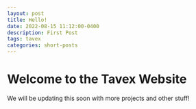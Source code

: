 ```yaml
---
layout: post
title: Hello!
date: 2022-08-15 11:12:00-0400
description: First Post
tags: tavex
categories: short-posts
---
```


# Welcome to the Tavex Website
We will be updating this soon with more projects and other stuff!